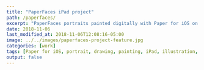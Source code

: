 ```yaml
---
title: "PaperFaces iPad project"
path: /paperfaces/
excerpt: "PaperFaces portraits painted digitally with Paper for iOS on an iPad. Find time lapse videos, in-process screenshots, and more."
date: 2018-11-06
last_modified_at: 2018-11-06T12:08:16-05:00
image: ../../images/paperfaces-project-feature.jpg
categories: [work]
tags: [Paper for iOS, portrait, drawing, painting, iPad, illustration, 365 project]
output: false
---
```

